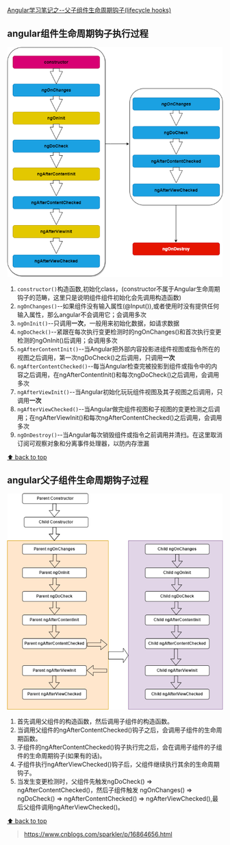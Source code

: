 [Angular学习笔记之--父子组件生命周期钩子(lifecycle hooks)](#top)

## angular组件生命周期钩子执行过程

![angular组件生命周期钩子执行过程](../images/angular组件生命周期钩子执行过程.png)

1. `constructor()`构造函数,初始化class，(constructor不属于Angular生命周期钩子的范畴，这里只是说明组件组件初始化会先调用构造函数)
2. `ngOnChanges()`--如果组件没有输入属性(@Input()),或者使用时没有提供任何输入属性，那么angular不会调用它；会调用多次
3. `ngOnInit()`--只调用**一次**，一般用来初始化数据，如请求数据
4. `ngDoCheck()`--紧跟在每次执行变更检测时的ngOnChanges()和首次执行变更检测的ngOnInit()后调用；会调用多次
5. `ngAfterContentInit()`--当Angular把外部内容投影进组件视图或指令所在的视图之后调用，第一次ngDoCheck()之后调用，只调用**一次**
6. `ngAfterContentChecked()`--每当Angular检查完被投影到组件或指令中的内容之后调用，在ngAfterContentInit()和每次ngDoCheck()之后调用，会调用多次
7. `ngAfterViewInit()`--当Angular初始化玩玩组件视图及其子视图之后调用，只调用**一次**
8. `ngAfterViewChecked()`--当Angular做完组件视图和子视图的变更检测之后调用；在ngAfterViewInit()和每次ngAfterContentChecked()之后调用，会调用多次
9. `ngOnDestroy()`--当Angular每次销毁组件或指令之前调用并清扫。在这里取消订阅可观察对象和分离事件处理器，以防内存泄漏

[⬆ back to top](#top)

## angular父子组件生命周期钩子过程

![angular父子组件生命周期钩子过程](../images/angular父子组件生命周期钩子过程.png)

1. 首先调用父组件的构造函数，然后调用子组件的构造函数。
2. 当调用父组件的ngAfterContentChecked()钩子之后，会调用子组件的生命周期函数。
3. 子组件的ngAfterContentChecked()钩子执行完之后，会在调用子组件的子组件的生命周期钩子(如果有的话)。
4. 子组件执行ngAfterViewChecked()钩子后，父组件继续执行其余的生命周期钩子。
5. 当发生变更检测时，父组件先触发ngDoCheck() => ngAfterContentChecked()，然后子组件触发 ngOnChanges() => ngDoCheck() => ngAfterContentChecked() => ngAfterViewChecked(),最后父组件调用ngAfterViewChecked()。

[⬆ back to top](#top)

> https://www.cnblogs.com/sparkler/p/16864656.html
